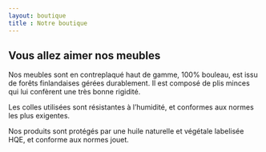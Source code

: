 ```yaml
---
layout: boutique
title : Notre boutique 
---
```


## Vous allez aimer nos meubles

Nos meubles sont en contreplaqué haut de gamme, 100% bouleau, est issu de forêts finlandaises gérées durablement. Il est composé de plis minces qui lui confèrent une très bonne rigidité. 

Les colles utilisées sont résistantes à l’humidité, et conformes aux normes les plus exigentes.

Nos produits sont protégés par une huile naturelle et végétale labelisée HQE, et conforme aux normes jouet.